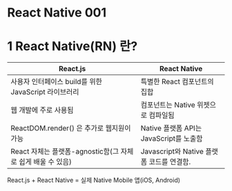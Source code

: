 # React Native 001

# 1 React Native(RN) 란?



| React.js                                                    | React Native                              |
| ----------------------------------------------------------- | ----------------------------------------- |
| 사용자 인터페이스 build를 위한 JavaScript 라이브러리        | 특별한 React 컴포넌트의 집합              |
| 웹 개발에 주로 사용됨                                       | 컴포넌트는 Native 위젯으로 컴파일됨       |
| ReactDOM.render()  은 추가로 웹지원이 가능                  | Native 플랫폼 API는 JavaScript를 노출함   |
| React 자체는 플랫폼-agnostic함(그 자체로 쉽게 배울 수 있음) | Javascript와 Native 플랫폼 코드를 연결함. |

React.js + React Native = 실제 Native Mobile 앱(iOS, Android)

